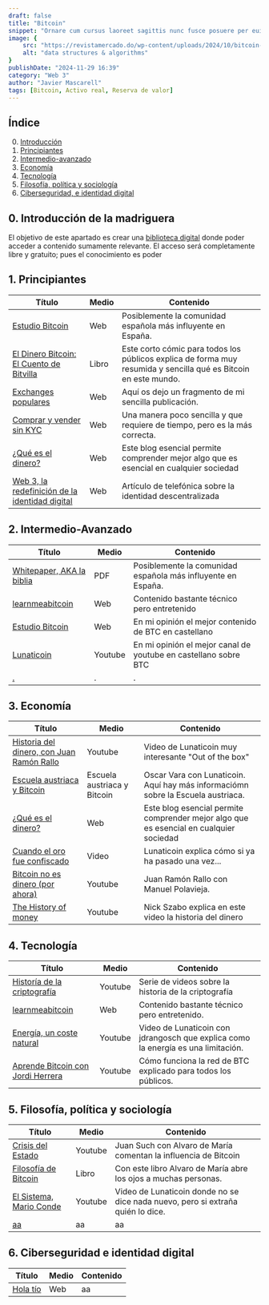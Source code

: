```yaml
---
draft: false
title: "Bitcoin"
snippet: "Ornare cum cursus laoreet sagittis nunc fusce posuere per euismod dis vehicula a, semper fames lacus maecenas dictumst pulvinar neque enim non potenti. Torquent hac sociosqu eleifend potenti."
image: {
    src: "https://revistamercado.do/wp-content/uploads/2024/10/bitcoin-Robert-Kiyosaki-Criptomonedas-2-1.jpeg",
    alt: "data structures & algorithms"
}
publishDate: "2024-11-29 16:39"
category: "Web 3"
author: "Javier Mascarell"
tags: [Bitcoin, Activo real, Reserva de valor]
---
```

## **Índice**   
0. [Introducción](#0)
1. [Principiantes](#1)
2. [Intermedio-avanzado](#2)
3. [Economía](#3)
4. [Tecnología](#4)
5. [Filosofía, política y sociología](#5)
6. [Ciberseguridad, e identidad digital](#6)

<div
 class="mx-auto prose prose-lg mt-6 max-w-3xl prose-h2:underline prose-p:text-justify">

## 0. Introducción de la madriguera <a name="0"></a>

El objetivo de este apartado es crear una <a href="/madriguera" class="text-blue-500 hover:underline"> biblioteca digital</a> donde poder acceder a contenido sumamente relevante. 
El acceso será completamente libre y gratuito; pues el conocimiento es poder

## 1. Principiantes <a name="1"></a>

<div class="overflow-x-auto max-w-full">
  <table class="min-w-full border-collapse border border-gray-200">
    <thead class="bg-gray-100">
      <tr>
        <th class="border border-gray-300 px-4 py-2 text-left">Título</th>
        <th class="border border-gray-300 px-4 py-2 text-left">Medio</th>
        <th class="border border-gray-300 px-4 py-2 text-left">Contenido</th>
      </tr>
    </thead>
    <tbody>
      <tr>
        <td class="border border-gray-300 px-4 py-2 text-[14px] sm:text-base">
          <a href="https://estudiobitcoin.com/a-empezar-en-bitcoin/" class="text-blue-500 hover:underline">Estudio Bitcoin</a>
        </td>
        <td class="border border-gray-300 px-4 py-2 text-[14px] sm:text-base">Web</td>
        <td class="border border-gray-300 px-4 py-2 text-[14px] sm:text-base">
          Posiblemente la comunidad española más influyente en España.
        </td>
      </tr>
      <tr>
        <td class="border border-gray-300 px-4 py-2 text-[14px] sm:text-base">
          <a href="https://www.amazon.es/El-Dinero-Bitcoin-Bitvilla-Descubriendo/dp/0578519216" class="text-blue-500 hover:underline">El Dinero Bitcoin: El Cuento de Bitvilla</a>
        </td>  
        <td class="border border-gray-300 px-4 py-2 text-[14px] sm:text-base">Libro</td>
        <td class="border border-gray-300 px-4 py-2 text-[14px] sm:text-base">
          Este corto cómic para todos los públicos explica de forma muy resumida y sencilla qué es Bitcoin en este mundo.
        </td>
      </tr>
      <tr>
        <td class="border border-gray-300 px-4 py-2 text-[14px] sm:text-base">
          <a href="/blog/próximamente" class="text-blue-500 hover:underline">Exchanges populares</a>
        </td>
        <td class="border border-gray-300 px-4 py-2 text-[14px] sm:text-base">Web</td>
        <td class="border border-gray-300 px-4 py-2 text-[14px] sm:text-base">
          Aquí os dejo un fragmento de mi sencilla publicación.
        </td>
      </tr>
      <tr>
        <td class="border border-gray-300 px-4 py-2 text-[14px] sm:text-base">
          <a href="https://estudiobitcoin.com/comprar-y-vender/" class="text-blue-500 hover:underline">Comprar y vender sin KYC</a>
        </td>
        <td class="border border-gray-300 px-4 py-2 text-[14px] sm:text-base">Web</td>
        <td class="border border-gray-300 px-4 py-2 text-[14px] sm:text-base">
          Una manera poco sencilla y que requiere de tiempo, pero es la más correcta.
        </td>
      </tr>
      <tr>
        <td class="border border-gray-300 px-4 py-2 text-[14px] sm:text-base">
          <a href="/blog/dinero" class="text-blue-500 hover:underline">¿Qué es el dinero?</a>
        </td>
        <td class="border border-gray-300 px-4 py-2 text-[14px] sm:text-base">Web</td>
        <td class="border border-gray-300 px-4 py-2 text-[14px] sm:text-base">
          Este blog esencial permite comprender mejor algo que es esencial en cualquier sociedad
        </td>
      </tr>
      <tr>
        <td class="border border-gray-300 px-4 py-2 text-[14px] sm:text-base">
          <a href="https://telefonicatech.com/blog/web3-evolucion-identidad-internet" class="text-blue-500 hover:underline">Web 3, la redefinición de la identidad digital</a>
        </td>
        <td class="border border-gray-300 px-4 py-2 text-[14px] sm:text-base">Web</td>
        <td class="border border-gray-300 px-4 py-2 text-[14px] sm:text-base">
          Artículo de telefónica sobre la identidad descentralizada
        </td>
      </tr>
    </tbody>
  </table>
</div>


## 2. Intermedio-Avanzado <a name="2"></a>


<div class="overflow-x-auto max-w-full">
  <table class="min-w-full border-collapse border border-gray-200">
    <thead class="bg-gray-100">
      <tr>
        <th class="border border-gray-300 px-4 py-2 text-left">Título</th>
        <th class="border border-gray-300 px-4 py-2 text-left">Medio</th>
        <th class="border border-gray-300 px-4 py-2 text-left">Contenido</th>
      </tr>
    </thead>
    <tbody>
      <tr>
        <td class="border border-gray-300 px-4 py-2 text-[14px] sm:text-base">
          <a href="https://bitcoin.org/es/bitcoin-documento" class="text-blue-500 hover:underline">Whitepaper, AKA la biblia</a>
        </td>
        <td class="border border-gray-300 px-4 py-2 text-[14px] sm:text-base">PDF</td>
        <td class="border border-gray-300 px-4 py-2 text-[14px] sm:text-base">
          Posiblemente la comunidad española más influyente en España.
        </td>
      </tr>
      <tr>
        <td class="border border-gray-300 px-4 py-2 text-[14px] sm:text-base">
        <a href="https://learnmeabitcoin.com/" class="text-blue-500 hover:underline">learnmeabitcoin</a>
        </td>
        <td class="border border-gray-300 px-4 py-2 text-[14px] sm:text-base">Web</td>
        <td class="border border-gray-300 px-4 py-2 text-[14px] sm:text-base">
          Contenido bastante técnico pero entretenido
        </td>
      </tr>
      <tr>
        <td class="border border-gray-300 px-4 py-2 text-[14px] sm:text-base">
          <a href="https://estudiobitcoin.com/" class="text-blue-500 hover:underline">Estudio Bitcoin</a>
        </td>
        <td class="border border-gray-300 px-4 py-2 text-[14px] sm:text-base">Web</td>
        <td class="border border-gray-300 px-4 py-2 text-[14px] sm:text-base">
          En mi opinión el mejor contenido de BTC en castellano
        </td>
      </tr>
      <tr>
        <td class="border border-gray-300 px-4 py-2 text-[14px] sm:text-base">
          <a href="https://www.youtube.com/watch?v=vHEJ9maBVic" class="text-blue-500 hover:underline">Lunaticoin</a>
        </td>
        <td class="border border-gray-300 px-4 py-2 text-[14px] sm:text-base">Youtube</td>
        <td class="border border-gray-300 px-4 py-2 text-[14px] sm:text-base">
          En mi opinión el mejor canal de youtube en castellano sobre BTC
        </td>
      </tr>
      <tr>
        <td class="border border-gray-300 px-4 py-2 text-[14px] sm:text-base">
          <a href="https:www.google.com" class="text-blue-500 hover:underline">.</a>
        </td>
        <td class="border border-gray-300 px-4 py-2 text-[14px] sm:text-base">.</td>
        <td class="border border-gray-300 px-4 py-2 text-[14px] sm:text-base">
          .
        </td>
      </tr>
    </tbody>
  </table>
</div>


## 3. Economía <a name="3"></a>


<div class="overflow-x-auto max-w-full">
  <table class="min-w-full border-collapse border border-gray-200">
    <thead class="bg-gray-100">
      <tr>
        <th class="border border-gray-300 px-4 py-2 text-left">Título</th>
        <th class="border border-gray-300 px-4 py-2 text-left">Medio</th>
        <th class="border border-gray-300 px-4 py-2 text-left">Contenido</th>
      </tr>
    </thead>
    <tbody>
      <tr>
        <td class="border border-gray-300 px-4 py-2 text-[14px] sm:text-base">
          <a href="https://www.youtube.com/watch?v=K3JobVJU1uI" class="text-blue-500 hover:underline">Historia del dinero, con Juan Ramón Rallo</a>
        </td>
        <td class="border border-gray-300 px-4 py-2 text-[14px] sm:text-base">Youtube</td>
        <td class="border border-gray-300 px-4 py-2 text-[14px] sm:text-base">
          Video de Lunaticoin muy interesante "Out of the box"
        </td>
      </tr>
      <tr>
        <td class="border border-gray-300 px-4 py-2 text-[14px] sm:text-base">
          <a href="https://www.youtube.com/watch?v=9B2QWi3k2Zk" class="text-blue-500 hover:underline">
          Escuela austriaca y Bitcoin
        </td>
        <td class="border border-gray-300 px-4 py-2 text-[14px] sm:text-base">Escuela austriaca y Bitcoin</td>
        <td class="border border-gray-300 px-4 py-2 text-[14px] sm:text-base">
          Oscar Vara con Lunaticoin. Aquí hay más informaciómn sobre la Escuela austriaca.
        </td>
      </tr>
      <tr>
        <td class="border border-gray-300 px-4 py-2 text-[14px] sm:text-base">
          <a href="/blog/dinero" class="text-blue-500 hover:underline">¿Qué es el dinero?</a>
        </td>
        <td class="border border-gray-300 px-4 py-2 text-[14px] sm:text-base">Web</td>
        <td class="border border-gray-300 px-4 py-2 text-[14px] sm:text-base">
          Este blog esencial permite comprender mejor algo que es esencial en cualquier sociedad
        </td>
      </tr>
      <tr>
        <td class="border border-gray-300 px-4 py-2 text-[14px] sm:text-base">
          <a href="https://www.youtube.com/watch?v=V56EkUzSfFs&list=PLYJGABoky_vRPfMI2eqNFjm-VqssfwQ9C" class="text-blue-500 hover:underline">Cuando el oro fue confiscado</a>
        </td>
        <td class="border border-gray-300 px-4 py-2 text-[14px] sm:text-base">Video</td>
        <td class="border border-gray-300 px-4 py-2 text-[14px] sm:text-base">
          Lunaticoin explica cómo si ya ha pasado una vez...
        </td>
      </tr>
      <tr>
        <td class="border border-gray-300 px-4 py-2 text-[14px] sm:text-base">
          <a href="https://www.youtube.com/watch?v=kKoEnfdXR40" class="text-blue-500 hover:underline">Bitcoin no es dinero (por ahora)</a>
        </td>
        <td class="border border-gray-300 px-4 py-2 text-[14px] sm:text-base">Youtube</td>
        <td class="border border-gray-300 px-4 py-2 text-[14px] sm:text-base">
          Juan Ramón Rallo con Manuel Polavieja.
        </td>
      </tr>
      <tr>
        <td class="border border-gray-300 px-4 py-2 text-[14px] sm:text-base">
          <a href="https://www.youtube.com/watch?v=kKoEnfdXR40" class="text-blue-500 hover:underline">The History of money</a>
        </td>
        <td class="border border-gray-300 px-4 py-2 text-[14px] sm:text-base">Youtube</td>
        <td class="border border-gray-300 px-4 py-2 text-[14px] sm:text-base">
          Nick Szabo explica en este video la historia del dinero
        </td>
      </tr>
    </tbody>
  </table>
</div>


## 4. Tecnología <a name="4"></a>

<div class="overflow-x-auto max-w-full">
  <table class="min-w-full border-collapse border border-gray-200">
    <thead class="bg-gray-100">
      <tr>
        <th class="border border-gray-300 px-4 py-2 text-left">Título</th>
        <th class="border border-gray-300 px-4 py-2 text-left">Medio</th>
        <th class="border border-gray-300 px-4 py-2 text-left">Contenido</th>
      </tr>
    </thead>
    <tbody>
      <tr>
        <td class="border border-gray-300 px-4 py-2 text-[14px] sm:text-base text-[14px] sm:text-base">
          <a href="https://www.youtube.com/watch?v=K0zWs_v4K_g&list=PLzzvlVUR5EaY27PkYeRSlqboUWzg278p8" class="text-blue-500 hover:underline">Historía de la criptografía</a>
        </td>
        <td class="border border-gray-300 px-4 py-2 text-[14px] sm:text-base text-[14px] sm:text-base">Youtube</td>
        <td class="border border-gray-300 px-4 py-2 text-[14px] sm:text-base text-[14px] sm:text-base">
          Serie de videos sobre la historia de la criptografía
        </td>
      </tr>
      <tr>
        <td class="border border-gray-300 px-4 py-2 text-[14px] sm:text-base text-[14px] sm:text-base">
        <a href="https://learnmeabitcoin.com/" class="text-blue-500 hover:underline">learnmeabitcoin</a>
        </td>
        <td class="border border-gray-300 px-4 py-2 text-[14px] sm:text-base text-[14px] sm:text-base">Web</td>
        <td class="border border-gray-300 px-4 py-2 text-[14px] sm:text-base text-[14px] sm:text-base">
          Contenido bastante técnico pero entretenido.
        </td>
      </tr>
      <tr>
        <td class="border border-gray-300 px-4 py-2 text-[14px] sm:text-base text-[14px] sm:text-base">
        <a href="https://www.youtube.com/watch?v=csTo3YppqRY&t=1492s" class="text-blue-500 hover:underline">Energía, un coste natural</a>
        </td>
        <td class="border border-gray-300 px-4 py-2 text-[14px] sm:text-base text-[14px] sm:text-base">Youtube</td>
        <td class="border border-gray-300 px-4 py-2 text-[14px] sm:text-base text-[14px] sm:text-base">
          Video de Lunaticoin con jdrangosch que explica como la energía es una limitación.
        </td>
      </tr>
      <tr>
        <td class="border border-gray-300 px-4 py-2 text-[14px] sm:text-base text-[14px] sm:text-base">
          <a href="https://www.youtube.com/watch?v=zkgyUG9s7bg" class="text-blue-500 hover:underline">Aprende Bitcoin con Jordi Herrera</a>
        </td>
        <td class="border border-gray-300 px-4 py-2 text-[14px] sm:text-base text-[14px] sm:text-base">Youtube</td>
        <td class="border border-gray-300 px-4 py-2 text-[14px] sm:text-base text-[14px] sm:text-base">
          Cómo funciona la red de BTC explicado para todos los públicos.
        </td>
      </tr>
    </tbody>
  </table>
</div>

## 5. Filosofía, política y sociología <a name="5"></a>

<div class="overflow-x-auto max-w-full">
  <table class="min-w-full border-collapse border border-gray-200">
    <thead class="bg-gray-100">
      <tr>
        <th class="border border-gray-300 px-4 py-2 text-left">Título</th>
        <th class="border border-gray-300 px-4 py-2 text-left">Medio</th>
        <th class="border border-gray-300 px-4 py-2 text-left">Contenido</th>
      </tr>
    </thead>
    <tbody>
      <tr>
        <td class="border border-gray-300 px-4 py-2 text-[14px] sm:text-base">
          <a href="https://www.youtube.com/watch?v=mkkhqAHZrmM" class="text-blue-500 hover:underline">Crisis del Estado</a>
        </td>
        <td class="border border-gray-300 px-4 py-2 text-[14px] sm:text-base">Youtube</td>
        <td class="border border-gray-300 px-4 py-2 text-[14px] sm:text-base">
          Juan Such con Alvaro de María comentan la influencia de Bitcoin
        </td>
      </tr>
      <tr>
        <td class="border border-gray-300 px-4 py-2 text-[14px] sm:text-base">
          <a href="https://www.amazon.es/filosof%C3%ADa-Bitcoin-ca%C3%ADda-Estado-Deusto/dp/8423436705" class="text-blue-500 hover:underline">Filosofía de Bitcoin</a>
        </td>
        <td class="border border-gray-300 px-4 py-2 text-[14px] sm:text-base">Libro</td>
        <td class="border border-gray-300 px-4 py-2 text-[14px] sm:text-base">
           Con este libro Alvaro de María abre los ojos a muchas personas.
        </td>
      </tr>
      <tr>
        <td class="border border-gray-300 px-4 py-2 text-[14px] sm:text-base">
          <a href="https://www.youtube.com/watch?v=vHEJ9maBVic&t=1s" class="text-blue-500 hover:underline">El Sistema, Mario Conde</a>
        </td>
        <td class="border border-gray-300 px-4 py-2 text-[14px] sm:text-base">Youtube</td>
        <td class="border border-gray-300 px-4 py-2 text-[14px] sm:text-base">
          Video de Lunaticoin donde no se dice nada nuevo, pero si extraña quién lo dice.
        </td>
      </tr>
      <tr>
        <td class="border border-gray-300 px-4 py-2 text-[14px] sm:text-base">
          <a href="https:www.google.com" class="text-blue-500 hover:underline">aa</a>
        </td>
        <td class="border border-gray-300 px-4 py-2 text-[14px] sm:text-base">aa</td>
        <td class="border border-gray-300 px-4 py-2 text-[14px] sm:text-base">
          aa
        </td>
      </tr>
    </tbody>
  </table>
</div>

## 6. Ciberseguridad e identidad digital <a name="6"></a>

<div class="overflow-x-auto max-w-full">
  <table class="min-w-full border-collapse border border-gray-200">
    <thead class="bg-gray-100">
      <tr>
        <th class="border border-gray-300 px-4 py-2 text-left">Título</th>
        <th class="border border-gray-300 px-4 py-2 text-left">Medio</th>
        <th class="border border-gray-300 px-4 py-2 text-left">Contenido</th>
      </tr>
    </thead>
    <tbody>
      <tr>
        <td class="border border-gray-300 px-4 py-2 text-[14px] sm:text-base text-[11px] sm:text-base">
          <a href="#" class="text-blue-500 hover:underline">Hola tío</a>
        </td>
        <td class="border border-gray-300 px-4 py-2 text-[14px] sm:text-base text-[12px] sm:text-base">Web</td>
        <td class="border border-gray-300 px-4 py-2 text-[14px] sm:text-base text-[10px] sm:text-base">
          aa
        </td>
      </tr>
    </tbody>
  </table>
</div>

</div>